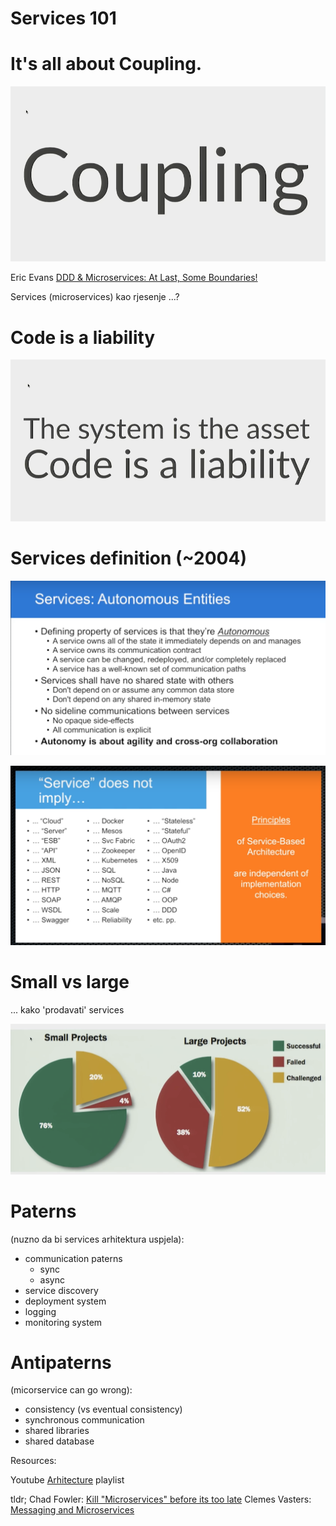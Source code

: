 # Services 101

# It's all about Coupling.

![coupling](./coupling.png)

Eric Evans [DDD & Microservices: At Last, Some Boundaries!](https://www.youtube.com/watch?v=yPvef9R3k-M&index=18&list=PLinPBP3n4t5t9R7zF1fR8Ck3G3dC9BOmr)

Services (microservices) kao rjesenje ...?


# Code is a liability

![Code is liability](./code_is_a_liability.png)

# Services definition (~2004)

![definition](./services_definition.png)

![service is not](./service_is_not.png)


# Small vs large

... kako 'prodavati' services

![small vs large](./small_vs_large.png)


# Paterns 

(nuzno da bi services arhitektura uspjela):
 
* communication paterns
  * sync
  * async 
* service discovery
* deployment system
* logging 
* monitoring system 


# Antipaterns 

(micorservice can go wrong):

* consistency (vs eventual consistency)
* synchronous communication
* shared libraries
* shared database



Resources:

Youtube [Arhitecture](https://www.youtube.com/playlist?list=PLinPBP3n4t5t9R7zF1fR8Ck3G3dC9BOmr) playlist

tldr; 
Chad Fowler: [Kill "Microservices" before its too late](https://youtu.be/-UKEPd2ipEk?t=49)
Clemes Vasters: [Messaging and Microservices](https://www.youtube.com/watch?v=rXi5CLjIQ9k)


